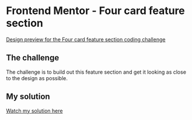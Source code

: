 # Frontend Mentor - Four card feature section

[Design preview for the Four card feature section coding challenge](https://www.frontendmentor.io/challenges/four-card-feature-section-weK1eFYK)

## The challenge

The challenge is to build out this feature section and get it looking as close to the design as possible.

## My solution
[Watch my solution here](https://cardsfour.netlify.app/)
